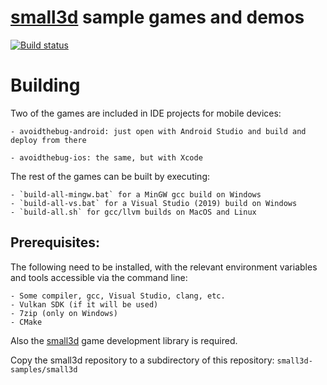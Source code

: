 [small3d](https://github.com/dimi309/small3d) sample games and demos
====================================================================

[![Build status](https://ci.appveyor.com/api/projects/status/l1lndxjhxmrfmouf?svg=true)](https://ci.appveyor.com/project/dimi309/small3d-samples)

# Building

Two of the games are included in IDE projects for mobile devices:

	- avoidthebug-android: just open with Android Studio and build and deploy from there

	- avoidthebug-ios: the same, but with Xcode

The rest of the games can be built by executing:
 
	- `build-all-mingw.bat` for a MinGW gcc build on Windows 
	- `build-all-vs.bat` for a Visual Studio (2019) build on Windows
	- `build-all.sh` for gcc/llvm builds on MacOS and Linux

## Prerequisites:

The following need to be installed, with the relevant environment variables and tools accessible via the command line:

	- Some compiler, gcc, Visual Studio, clang, etc.
	- Vulkan SDK (if it will be used)
	- 7zip (only on Windows)
	- CMake

Also the [small3d](https://github.com/dimi309/small3d) game development library is required. 

Copy the small3d repository to a subdirectory of this repository: `small3d-samples/small3d`
